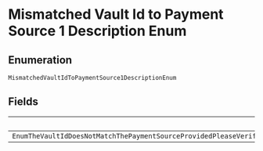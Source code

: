 
# Mismatched Vault Id to Payment Source 1 Description Enum

## Enumeration

`MismatchedVaultIdToPaymentSource1DescriptionEnum`

## Fields

| Name |
|  --- |
| `EnumTheVaultIdDoesNotMatchThePaymentSourceProvidedPleaseVerifyThatTheVaultIdTokenUsedRefersToTheMatchingPaymentSourceAndTryAgainForExampleAPayPalTokenCannotBePassedInTheVaultIdFieldInThePaymentSourcecardObject` |

